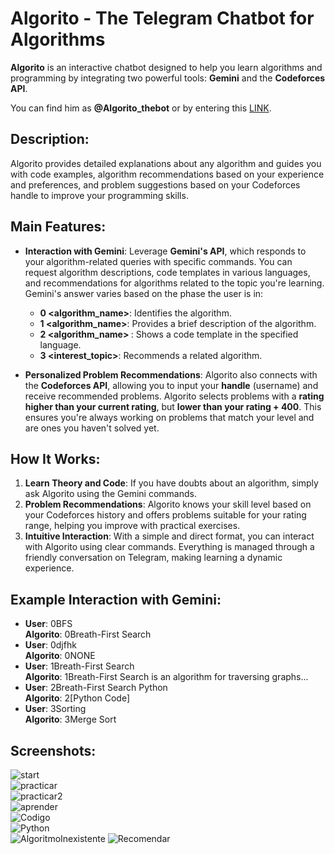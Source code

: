 # Algorito - The Telegram Chatbot for Algorithms

**Algorito** is an interactive chatbot designed to help you learn algorithms and programming by integrating two powerful tools: **Gemini** and the **Codeforces API**.

You can find him as **@Algorito_thebot** or by entering this [LINK](https://t.me/Algorito_thebot).

## Description:
Algorito provides detailed explanations about any algorithm and guides you with code examples, algorithm recommendations based on your experience and preferences, and problem suggestions based on your Codeforces handle to improve your programming skills.

## Main Features:
- **Interaction with Gemini**: Leverage **Gemini's API**, which responds to your algorithm-related queries with specific commands. You can request algorithm descriptions, code templates in various languages, and recommendations for algorithms related to the topic you're learning. Gemini's answer varies based on the phase the user is in:
  - **0 <algorithm_name>**: Identifies the algorithm.
  - **1 <algorithm_name>**: Provides a brief description of the algorithm.
  - **2 <algorithm_name> <language>**: Shows a code template in the specified language.
  - **3 <interest_topic>**: Recommends a related algorithm.

- **Personalized Problem Recommendations**: Algorito also connects with the **Codeforces API**, allowing you to input your **handle** (username) and receive recommended problems. Algorito selects problems with a **rating higher than your current rating**, but **lower than your rating + 400**. This ensures you're always working on problems that match your level and are ones you haven't solved yet.

## How It Works:
1. **Learn Theory and Code**: If you have doubts about an algorithm, simply ask Algorito using the Gemini commands.
2. **Problem Recommendations**: Algorito knows your skill level based on your Codeforces history and offers problems suitable for your rating range, helping you improve with practical exercises.
3. **Intuitive Interaction**: With a simple and direct format, you can interact with Algorito using clear commands. Everything is managed through a friendly conversation on Telegram, making learning a dynamic experience.

## Example Interaction with Gemini:
- **User**: 0BFS  
  **Algorito**: 0Breath-First Search
- **User**: 0djfhk      
  **Algorito**: 0NONE
- **User**: 1Breath-First Search  
  **Algorito**: 1Breath-First Search is an algorithm for traversing graphs...
- **User**: 2Breath-First Search Python  
  **Algorito**: 2[Python Code]
- **User**: 3Sorting  
  **Algorito**: 3Merge Sort

## Screenshots:  
![start](https://github.com/user-attachments/assets/6fc634b7-6fc8-4b07-8d96-3f95349aa714)  
![practicar](https://github.com/user-attachments/assets/db761d4e-4eae-4ba8-b308-2d0ff1339a44)  
![practicar2](https://github.com/user-attachments/assets/1abd1e61-965d-4cf9-b4cd-9de0768e120a)  
![aprender](https://github.com/user-attachments/assets/8dbf93c4-7922-4705-8d3a-a309cedb1eb6)    
![Codigo](https://github.com/user-attachments/assets/c973c9db-6aef-407f-b57f-cc149f2a0910)  
![Python](https://github.com/user-attachments/assets/0f0856fa-fb33-44f0-9244-216309a070e8)  
![AlgoritmoInexistente](https://github.com/user-attachments/assets/a9d0ba17-6607-492c-aff3-1dbca66094d0)
![Recomendar](https://github.com/user-attachments/assets/c99955e7-4ded-4929-a535-a6a0e023ba95)





